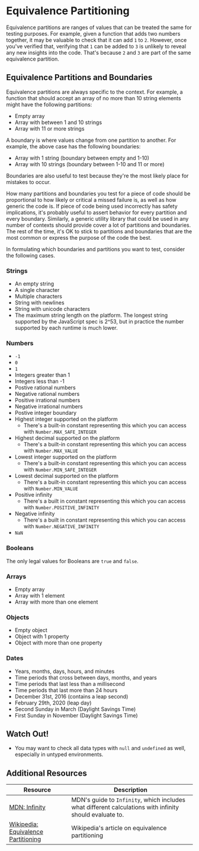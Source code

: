 # Equivalence Partitioning

Equivalence partitions are ranges of values that can be treated the same for testing purposes. For example, given a function that adds two numbers together, it may be valuable to check that it can add `1` to `2`. However, once you've verified that, verifying that `1` can be added to `3` is unlikely to reveal any new insights into the code. That's because `2` and `3` are part of the same equivalence partition.

## Equivalence Partitions and Boundaries

Equivalence partitions are always specific to the context. For example, a function that should accept an array of no more than 10 string elements might have the following partitions:

* Empty array
* Array with between 1 and 10 strings
* Array with 11 or more strings

A boundary is where values change from one partition to another. For example, the above case has the following boundaries:

* Array with 1 string (boundary between empty and 1-10)
* Array with 10 strings (boundary between 1-10 and 11 or more)

Boundaries are also useful to test because they're the most likely place for mistakes to occur.

How many partitions and boundaries you test for a piece of code should be proportional to how likely or critical a missed failure is, as well as how generic the code is. If piece of code being used incorrectly has safety implications, it's probably useful to assert behavior for every partition and every boundary. Similarly, a generic utility library that could be used in any number of contexts should provide cover a lot of partitions and boundaries. The rest of the time, it's OK to stick to partitions and boundaries that are the most common or express the purpose of the code the best.

In formulating which boundaries and partitions you want to test, consider the following cases.

### Strings

* An empty string
* A single character
* Multiple characters
* String with newlines
* String with unicode characters
* The maximum string length on the platform. The longest string supported by the JavaScript spec is 2^53, but in practice the number supported by each runtime is much lower.

### Numbers

* `-1`
* `0`
* `1`
* Integers greater than 1
* Integers less than -1
* Postive rational numbers
* Negative rational numbers
* Positive irrational numbers
* Negative irrational numbers
* Postive integer boundary
* Highest integer supported on the platform
  * There's a built-in constant representing this which you can access with `Number.MAX_SAFE_INTEGER`
* Highest decimal supported on the platform
  * There's a built-in constant representing this which you can access with `Number.MAX_VALUE`
* Lowest integer supported on the platform
  * There's a built-in constant representing this which you can access with `Number.MIN_SAFE_INTEGER`
* Lowest decimal supported on the platform
  * There's a built-in constant representing this which you can access with `Number.MIN_VALUE`
* Positive infinity
  * There's a built in constant representing this which you can access with `Number.POSITIVE_INFINITY`
* Negative infinity
  * There's a built in constant representing this which you can access with `Number.NEGATIVE_INFINITY`
* `NaN`

### Booleans

The only legal values for Booleans are `true` and `false`.

### Arrays

* Empty array
* Array with 1 element
* Array with more than one element

### Objects

* Empty object
* Object with 1 property
* Object with more than one property

### Dates

* Years, months, days, hours, and minutes
* Time periods that cross between days, months, and years
* Time periods that last less than a millisecond
* Time periods that last more than 24 hours
* December 31st, 2016 (contains a leap second)
* February 29th, 2020 (leap day)
* Second Sunday in March (Daylight Savings Time)
* First Sunday in November (Daylight Savings Time)

## Watch Out!

* You may want to check all data types with `null` and `undefined` as well, especially in untyped environments.

## Additional Resources

| Resource | Description |
| --- | --- |
| [MDN: Infinity](https://developer.mozilla.org/en-US/docs/Web/JavaScript/Reference/Global_Objects/Number/POSITIVE_INFINITY) | MDN's guide to `Infinity`, which includes what different calculations with infinity should evaluate to. |
| [Wikipedia: Equivalence Partitioning](https://en.wikipedia.org/wiki/Equivalence_partitioning) | Wikipedia's article on equivalence partitioning |
